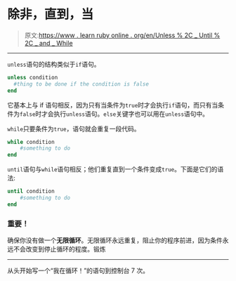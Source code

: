 # 除非，直到，当

> 原文:[https://www . learn ruby online . org/en/Unless % 2C _ Until % 2C _ and _ While](https://www.learnrubyonline.org/en/Unless%2C_Until%2C_and_While)

* * *

`unless`语句的结构类似于`if`语句。

```rb
unless condition
  #thing to be done if the condition is false
end 
```

它基本上与 if 语句相反，因为只有当条件为`true`时才会执行`if`语句，而只有当条件为`false`时才会执行`unless`语句。`else`关键字也可以用在`unless`语句中。

`while`只要条件为`true`，语句就会重复一段代码。

```rb
while condition
    #something to do
end 
```

`until`语句与`while`语句相反；他们重复直到一个条件变成`true`。下面是它们的语法:

```rb
until condition
    #something to do
end 
```

### 重要！

确保你没有做一个**无限循环**。无限循环永远重复，阻止你的程序前进，因为条件永远不会改变到停止循环的程度。锻炼

* * *

从头开始写一个“我在循环！”的语句到控制台 7 次。